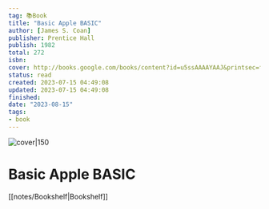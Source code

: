 ```yaml
---
tag: 📚Book
title: "Basic Apple BASIC"
author: [James S. Coan]
publisher: Prentice Hall
publish: 1982
total: 272
isbn:  
cover: http://books.google.com/books/content?id=u5ssAAAAYAAJ&printsec=frontcover&img=1&zoom=1&source=gbs_api
status: read
created: 2023-07-15 04:49:08
updated: 2023-07-15 04:49:08
finished: 
date: "2023-08-15"
tags:
- book
---
```


![cover|150](http://books.google.com/books/content?id=u5ssAAAAYAAJ&printsec=frontcover&img=1&zoom=1&source=gbs_api)

# Basic Apple BASIC
[[notes/Bookshelf|Bookshelf]]